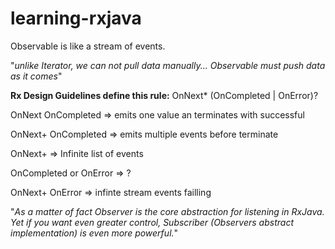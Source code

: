 # learning-rxjava

Observable is like a stream of events.

"_unlike Iterator, we can not pull data manually... Observable must push data as it comes_"

**Rx Design Guidelines define this rule:** OnNext* (OnCompleted | OnError)?

OnNext OnCompleted => emits one value an terminates with successful

OnNext+ OnCompleted => emits multiple events before terminate

OnNext+ => Infinite list of events

OnCompleted or OnError => ?

OnNext+ OnError => infinte stream events failling

"_As a matter of fact Observer is the core abstraction for listening in RxJava. Yet if you want even greater control, Subscriber (Observers abstract implementation) is even more powerful._"


